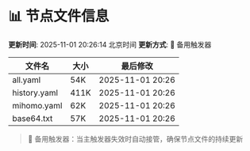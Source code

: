 # 📊 节点文件信息

**更新时间**: 2025-11-01 20:26:14 北京时间
**更新方式**: 🔄 备用触发器

| 文件名 | 大小 | 最后修改 |
|--------|------|----------|
| all.yaml | 54K | 2025-11-01 20:26 |
| history.yaml | 411K | 2025-11-01 20:26 |
| mihomo.yaml | 62K | 2025-11-01 20:26 |
| base64.txt | 57K | 2025-11-01 20:26 |

> 🔄 备用触发器：当主触发器失效时自动接管，确保节点文件的持续更新
